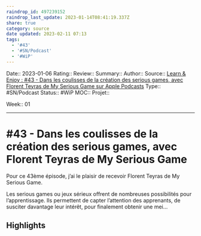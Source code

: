 ```yaml
---
raindrop_id: 497239152
raindrop_last_update: 2023-01-14T08:41:19.337Z
share: true
category: source
date updated: 2023-02-11 07:13
tags:
  - '#43'
  - '#SN/Podcast'
  - '#WiP'
---
```


Date:: 2023-01-06
Rating::
Review::
Summary::
Author::
Source:: [‎Learn & Enjoy : #43 - Dans les coulisses de la création des serious games, avec Florent Teyras de My Serious Game sur Apple Podcasts](https://podcasts.apple.com/fr/podcast/learn-enjoy/id1572982116?i=1000585285138)
Type:: #SN/Podcast
Status:: #WiP
MOC::
Projet::

Week:: 01

---

# #43 - Dans les coulisses de la création des serious games, avec Florent Teyras de My Serious Game

Pour ce 43ème épisode, j’ai le plaisir de recevoir Florent Teyras de My Serious Game.

Les serious games ou jeux sérieux offrent de nombreuses possibilités pour l’apprentissage. Ils permettent de capter l’attention des apprenants, de susciter davantage leur intérêt, pour finalement obtenir une mei…

## Highlights
